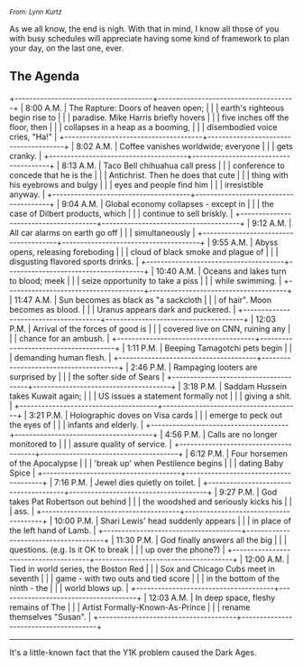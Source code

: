 <div id="wikitext">

<div style="display: none;">

Summary:Norse End-of-the-World Schedule Parent:(Main.)<span
class="wikiword">[HumourousStuff](http://wiki.tamouse.org?n=Main.HumourousStuff?action=print)</span>
<span
class="wikiword">[IncludeMe](http://wiki.tamouse.org?n=Main.IncludeMe?action=edit)[?](http://wiki.tamouse.org?n=Main.IncludeMe?action=edit)</span>:[HumourousStuff](http://wiki.tamouse.org?n=Main.HumourousStuff?action=print)
Categories:[Humour](http://wiki.tamouse.org?n=Category.Humour),
[Articles](http://wiki.tamouse.org?n=Category.Articles) Tags: norse,
viking, ragnarok

</div>

<span style="font-size:83%">*From: Lynn Kurtz*</span>

As we all know, the end is nigh. With that in mind, I know all those of
you with busy schedules will appreciate having some kind of framework to
plan your day, on the last one, ever.

<div class="vspace">

</div>

The Agenda
----------

+--------------------------------------+--------------------------------------+
| 8:00 A.M.                            | The Rapture: Doors of heaven open;   |
|                                      | earth's righteous begin rise to      |
|                                      | paradise. Mike Harris briefly hovers |
|                                      | five inches off the floor, then      |
|                                      | collapses in a heap as a booming,    |
|                                      | disembodied voice cries, "Ha!"       |
+--------------------------------------+--------------------------------------+
| 8:02 A.M.                            | Coffee vanishes worldwide; everyone  |
|                                      | gets cranky.                         |
+--------------------------------------+--------------------------------------+
| 8:13 A.M.                            | Taco Bell chihuahua call press       |
|                                      | conference to concede that he is the |
|                                      | Antichrist. Then he does that cute   |
|                                      | thing with his eyebrows and bulgy    |
|                                      | eyes and people find him             |
|                                      | irresistible anyway.                 |
+--------------------------------------+--------------------------------------+
| 9:04 A.M.                            | Global economy collapses - except in |
|                                      | the case of Dilbert products, which  |
|                                      | continue to sell briskly.            |
+--------------------------------------+--------------------------------------+
| 9:12 A.M.                            | All car alarms on earth go off       |
|                                      | simultaneously                       |
+--------------------------------------+--------------------------------------+
| 9:55 A.M.                            | Abyss opens, releasing foreboding    |
|                                      | cloud of black smoke and plague of   |
|                                      | disgusting flavored sports drinks.   |
+--------------------------------------+--------------------------------------+
| 10:40 A.M.                           | Oceans and lakes turn to blood; meek |
|                                      | seize opportunity to take a piss     |
|                                      | while swimming.                      |
+--------------------------------------+--------------------------------------+
| 11:47 A.M.                           | Sun becomes as black as "a sackcloth |
|                                      | of hair". Moon becomes as blood.     |
|                                      | Uranus appears dark and puckered.    |
+--------------------------------------+--------------------------------------+
| 12:03 P.M.                           | Arrival of the forces of good is     |
|                                      | covered live on CNN, ruining any     |
|                                      | chance for an ambush.                |
+--------------------------------------+--------------------------------------+
| 1:11 P.M.                            | Beeping Tamagotchi pets begin        |
|                                      | demanding human flesh.               |
+--------------------------------------+--------------------------------------+
| 2:46 P.M.                            | Rampaging looters are surprised by   |
|                                      | the softer side of Sears             |
+--------------------------------------+--------------------------------------+
| 3:18 P.M.                            | Saddam Hussein takes Kuwait again;   |
|                                      | US issues a statement formally not   |
|                                      | giving a shit.                       |
+--------------------------------------+--------------------------------------+
| 3:21 P.M.                            | Holographic doves on Visa cards      |
|                                      | emerge to peck out the eyes of       |
|                                      | infants and elderly.                 |
+--------------------------------------+--------------------------------------+
| 4:56 P.M.                            | Calls are no longer monitored to     |
|                                      | assure quality of service.           |
+--------------------------------------+--------------------------------------+
| 6:12 P.M.                            | Four horsemen of the Apocalypse      |
|                                      | 'break up' when Pestilence begins    |
|                                      | dating Baby Spice                    |
+--------------------------------------+--------------------------------------+
| 7:16 P.M.                            | Jewel dies quietly on toilet.        |
+--------------------------------------+--------------------------------------+
| 9:27 P.M.                            | God takes Pat Robertson out behind   |
|                                      | the woodshed and seriously kicks his |
|                                      | ass.                                 |
+--------------------------------------+--------------------------------------+
| 10:00 P.M.                           | Shari Lewis' head suddenly appears   |
|                                      | in place of the left hand of Lamb.   |
+--------------------------------------+--------------------------------------+
| 11:30 P.M.                           | God finally answers all the big      |
|                                      | questions. (e.g. Is it OK to break   |
|                                      | up over the phone?)                  |
+--------------------------------------+--------------------------------------+
| 12:00 A.M.                           | Tied in world series, the Boston Red |
|                                      | Sox and Chicago Cubs meet in seventh |
|                                      | game - with two outs and tied score  |
|                                      | in the bottom of the ninth - the     |
|                                      | world blows up.                      |
+--------------------------------------+--------------------------------------+
| 12:03 A.M.                           | In deep space, fleshy remains of The |
|                                      | Artist Formally-Known-As-Prince      |
|                                      | rename themselves "Susan".           |
+--------------------------------------+--------------------------------------+

------------------------------------------------------------------------

It's a little-known fact that the Y1K problem caused the Dark Ages.

</div>
